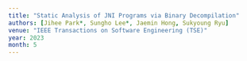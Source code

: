 ```yaml
---
title: "Static Analysis of JNI Programs via Binary Decompilation"
authors: [Jihee Park*, Sungho Lee*, Jaemin Hong, Sukyoung Ryu]
venue: "IEEE Transactions on Software Engineering (TSE)"
year: 2023
month: 5
---
```

